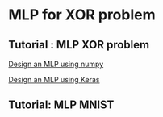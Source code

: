 # MLP for XOR problem

## Tutorial : MLP XOR problem

[Design an MLP using numpy](https://github.com/ykkimhgu/DLIP-src/blob/main/Tutorial_XOR_MLP_Keras_2021.ipynb)

[Design an MLP using Keras](https://github.com/ykkimhgu/DLIP-src/blob/main/Tutorial_XOR_MLP_Keras_2021.ipynb)

## Tutorial: MLP MNIST

